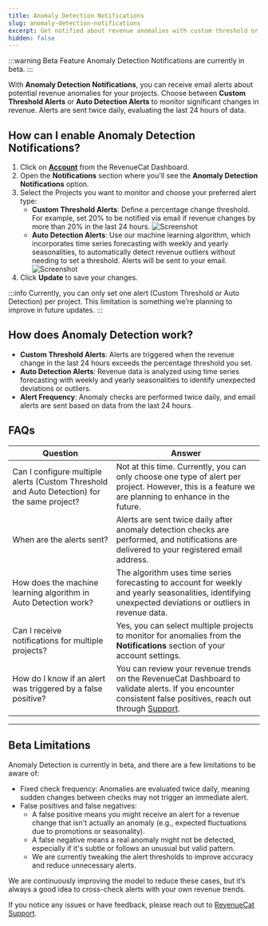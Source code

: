 ```yaml
---
title: Anomaly Detection Notifications
slug: anomaly-detection-notifications
excerpt: Get notified about revenue anomalies with custom threshold or auto detection alerts
hidden: false
---
```


:::warning Beta Feature
Anomaly Detection Notifications are currently in beta.
:::

With **Anomaly Detection Notifications**, you can receive email alerts about potential revenue anomalies for your projects. Choose between **Custom Threshold Alerts** or **Auto Detection Alerts** to monitor significant changes in revenue. Alerts are sent twice daily, evaluating the last 24 hours of data.

## How can I enable Anomaly Detection Notifications?

1. Click on [**Account**](https://app.revenuecat.com/settings/account) from the RevenueCat Dashboard.
2. Open the **Notifications** section where you'll see the **Anomaly Detection Notifications** option.
3. Select the Projects you want to monitor and choose your preferred alert type:
   - **Custom Threshold Alerts**: Define a percentage change threshold. For example, set 20% to be notified via email if revenue changes by more than 20% in the last 24 hours.
     ![Screenshot](/images/threshold.png)
   - **Auto Detection Alerts**: Use our machine learning algorithm, which incorporates time series forecasting with weekly and yearly seasonalities, to automatically detect revenue outliers without needing to set a threshold. Alerts will be sent to your email.
     ![Screenshot](/images/autodetect.png)
4. Click **Update** to save your changes.

:::info
Currently, you can only set one alert (Custom Threshold or Auto Detection) per project. This limitation is something we’re planning to improve in future updates.
:::

## How does Anomaly Detection work?

- **Custom Threshold Alerts**: Alerts are triggered when the revenue change in the last 24 hours exceeds the percentage threshold you set.
- **Auto Detection Alerts**: Revenue data is analyzed using time series forecasting with weekly and yearly seasonalities to identify unexpected deviations or outliers.
- **Alert Frequency**: Anomaly checks are performed twice daily, and email alerts are sent based on data from the last 24 hours.

## FAQs

| Question                                                                                    | Answer                                                                                                                                                                                                    |
| ------------------------------------------------------------------------------------------- | --------------------------------------------------------------------------------------------------------------------------------------------------------------------------------------------------------- |
| Can I configure multiple alerts (Custom Threshold and Auto Detection) for the same project? | Not at this time. Currently, you can only choose one type of alert per project. However, this is a feature we are planning to enhance in the future.                                                      |
| When are the alerts sent?                                                                   | Alerts are sent twice daily after anomaly detection checks are performed, and notifications are delivered to your registered email address.                                                               |
| How does the machine learning algorithm in Auto Detection work?                             | The algorithm uses time series forecasting to account for weekly and yearly seasonalities, identifying unexpected deviations or outliers in revenue data.                                                 |
| Can I receive notifications for multiple projects?                                          | Yes, you can select multiple projects to monitor for anomalies from the **Notifications** section of your account settings.                                                                               |
| How do I know if an alert was triggered by a false positive?                                | You can review your revenue trends on the RevenueCat Dashboard to validate alerts. If you encounter consistent false positives, reach out through [Support](https://app.revenuecat.com/settings/support). |

---

## Beta Limitations

Anomaly Detection is currently in beta, and there are a few limitations to be aware of:

- Fixed check frequency: Anomalies are evaluated twice daily, meaning sudden changes between checks may not trigger an immediate alert.
- False positives and false negatives:
  - A false positive means you might receive an alert for a revenue change that isn't actually an anomaly (e.g., expected fluctuations due to promotions or seasonality).
  - A false negative means a real anomaly might not be detected, especially if it's subtle or follows an unusual but valid pattern.
  - We are currently tweaking the alert thresholds to improve accuracy and reduce unnecessary alerts.

We are continuously improving the model to reduce these cases, but it’s always a good idea to cross-check alerts with your own revenue trends.

If you notice any issues or have feedback, please reach out to [RevenueCat Support](https://app.revenuecat.com/settings/support).
